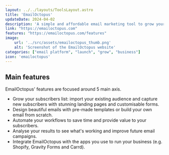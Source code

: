 ```yaml
---
layout: ../../layouts/ToolsLayout.astro
title: 'EmailOctopus'
updateDate: 2024-04-02
description: 'A simple and affordable email marketing tool to grow your business. It includes all the features you need to grow your audience, engage with your subscribers and get results.'
link: "https://emailoctopus.com"
features: "https://emailoctopus.com/features"
image:
    url: '../src/assets/emailoctopus_thumb.png'
    alt: 'Screenshot of the EmailOctopus website'
categories: ["email platform", "launch", "grow", "business"]
icon: 'emailoctopus'
---
```



## Main features

EmailOctopus' features are focused around 5 main axis.

- Grow your subscribers list: import your existing audience and capture new subscribers with stunning landing pages and customisable forms.
- Design beautiful emails with pre-made templates or build your own email from scratch.
- Automate your workflows to save time and provide value to your subscribers.
- Analyse your results to see what's working and improve future email campaigns.
- Integrate EmailOctopus with the apps you use to run your business (e.g. Shopify, Gravity Forms and Carrd).
